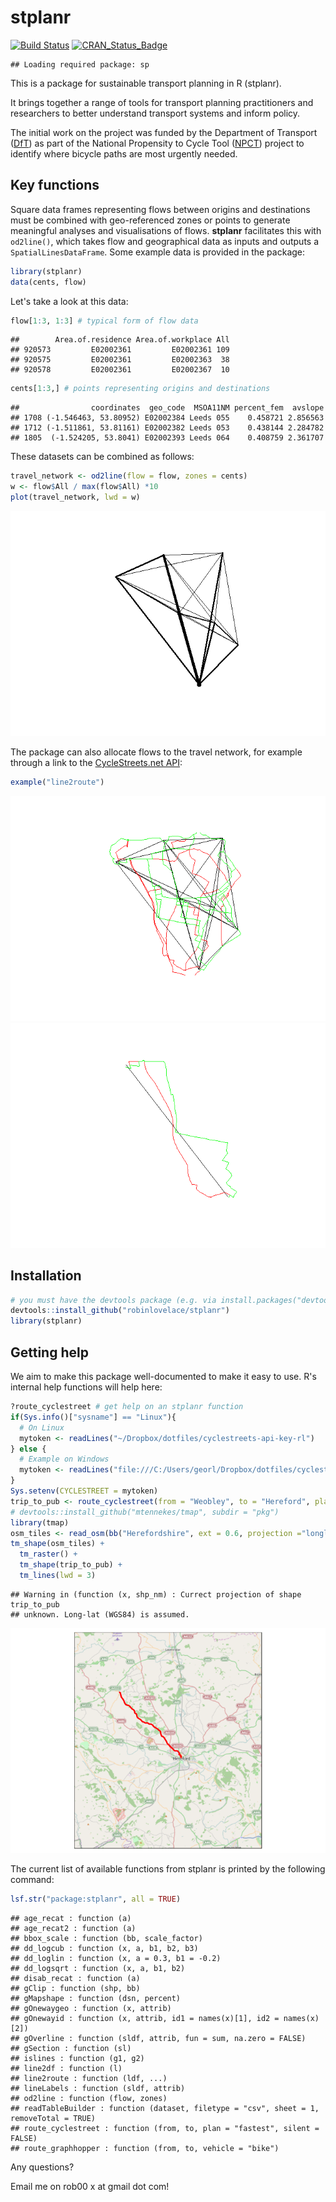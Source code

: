 # stplanr

[![Build Status](https://travis-ci.org/Robinlovelace/stplanr.svg?branch=master)](https://travis-ci.org/Robinlovelace/stplanr) [![CRAN_Status_Badge](http://www.r-pkg.org/badges/version/stplanr)](http://cran.r-project.org/web/packages/stplanr)


```
## Loading required package: sp
```


This is a package for sustainable transport planning in R (stplanr).

It brings together a range of tools for transport planning practitioners and
researchers to better understand transport systems and inform policy.

The initial work on the project was funded by the Department of Transport
([DfT](https://www.gov.uk/government/organisations/department-for-transport))
as part of the National Propensity to Cycle Tool
([NPCT](http://www.cedar.iph.cam.ac.uk/research/modelling/npct-tool/)) project to
identify where bicycle paths are most urgently needed.

## Key functions

Square data frames representing flows between origins and destinations
must be combined with geo-referenced zones or points to generate meaningful
analyses and visualisations of flows. **stplanr** facilitates this with 
`od2line()`, which takes flow and geographical data as inputs and
outputs a `SpatialLinesDataFrame`. Some example data is provided in the package:


```r
library(stplanr)
data(cents, flow)
```

Let's take a look at this data:


```r
flow[1:3, 1:3] # typical form of flow data
```

```
##        Area.of.residence Area.of.workplace All
## 920573         E02002361         E02002361 109
## 920575         E02002361         E02002363  38
## 920578         E02002361         E02002367  10
```

```r
cents[1:3,] # points representing origins and destinations
```

```
##                coordinates  geo_code  MSOA11NM percent_fem  avslope
## 1708 (-1.546463, 53.80952) E02002384 Leeds 055    0.458721 2.856563
## 1712 (-1.511861, 53.81161) E02002382 Leeds 053    0.438144 2.284782
## 1805  (-1.524205, 53.8041) E02002393 Leeds 064    0.408759 2.361707
```

These datasets can be combined as follows:


```r
travel_network <- od2line(flow = flow, zones = cents)
w <- flow$All / max(flow$All) *10
plot(travel_network, lwd = w)
```

![](README_files/figure-html/plot1-1.png) 

The package can also allocate flows to the travel network, for example through
a link to the [CycleStreets.net API](https://www.cyclestreets.net/api/):


```r
example("line2route")
```

![](README_files/figure-html/plot2-1.png) ![](README_files/figure-html/plot2-2.png) 

## Installation


```r
# you must have the devtools package (e.g. via install.packages("devtools"))
devtools::install_github("robinlovelace/stplanr")
library(stplanr)
```

## Getting help

We aim to make this package well-documented to make it easy to use.
R's internal help functions will help here:


```r
?route_cyclestreet # get help on an stplanr function
if(Sys.info()["sysname"] == "Linux"){
  # On Linux
  mytoken <- readLines("~/Dropbox/dotfiles/cyclestreets-api-key-rl")
} else {
  # Example on Windows
  mytoken <- readLines("file:///C:/Users/georl/Dropbox/dotfiles/cyclestreets-api-key-rl")
}
Sys.setenv(CYCLESTREET = mytoken)
trip_to_pub <- route_cyclestreet(from = "Weobley", to = "Hereford", plan = "balanced")
# devtools::install_github("mtennekes/tmap", subdir = "pkg")
library(tmap)
osm_tiles <- read_osm(bb("Herefordshire", ext = 0.6, projection ="longlat"))
tm_shape(osm_tiles) +
  tm_raster() +
  tm_shape(trip_to_pub) +
  tm_lines(lwd = 3)
```

```
## Warning in (function (x, shp_nm) : Currect projection of shape trip_to_pub
## unknown. Long-lat (WGS84) is assumed.
```

![](README_files/figure-html/unnamed-chunk-5-1.png) 

The current list of available functions from stplanr is printed by the following
command:


```r
lsf.str("package:stplanr", all = TRUE)
```

```
## age_recat : function (a)  
## age_recat2 : function (a)  
## bbox_scale : function (bb, scale_factor)  
## dd_logcub : function (x, a, b1, b2, b3)  
## dd_loglin : function (x, a = 0.3, b1 = -0.2)  
## dd_logsqrt : function (x, a, b1, b2)  
## disab_recat : function (a)  
## gClip : function (shp, bb)  
## gMapshape : function (dsn, percent)  
## gOnewaygeo : function (x, attrib)  
## gOnewayid : function (x, attrib, id1 = names(x)[1], id2 = names(x)[2])  
## gOverline : function (sldf, attrib, fun = sum, na.zero = FALSE)  
## gSection : function (sl)  
## islines : function (g1, g2)  
## line2df : function (l)  
## line2route : function (ldf, ...)  
## lineLabels : function (sldf, attrib)  
## od2line : function (flow, zones)  
## readTableBuilder : function (dataset, filetype = "csv", sheet = 1, removeTotal = TRUE)  
## route_cyclestreet : function (from, to, plan = "fastest", silent = FALSE)  
## route_graphhopper : function (from, to, vehicle = "bike")
```


Any questions?

Email me on rob00 x at gmail dot com!


